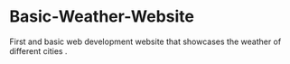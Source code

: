 # Basic-Weather-Website
First and basic web development website that showcases the weather of different cities .
